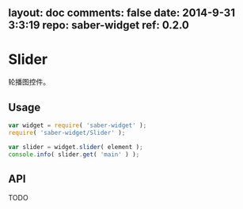 layout: doc
comments: false
date: 2014-9-31 3:3:19
repo: saber-widget
ref: 0.2.0
---

# Slider

轮播图控件。


## Usage

``` javascript
var widget = require( 'saber-widget' );
require( 'saber-widget/Slider' );

var slider = widget.slider( element );
console.info( slider.get( 'main' ) );
```

## API

TODO

